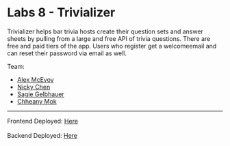 # Labs 8 - Trivializer

Trivializer helps bar trivia hosts create their question sets and answer sheets by pulling from a large and free API of trivia questions. There are free and paid tiers of the app. Users who register get a welcomeemail and can reset their password via email as well.

Team:

- [Alex McEvoy](https://github.com/TangledTessellations)
- [Nicky Chen](https://github.com/nchen0)
- [Sagie Gelbhauer](https://github.com/Sgoal2)
- [Chheany Mok](https://github.com/cmok4290)

---

Frontend Deployed: [Here](https://trivializer.netlify.com/)<br>  
Backend Deployed: [Here](https://testsdepl.herokuapp.com/)
